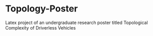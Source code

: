 # Topology-Poster
Latex project of an undergraduate research poster titled Topological Complexity of Driverless Vehicles
